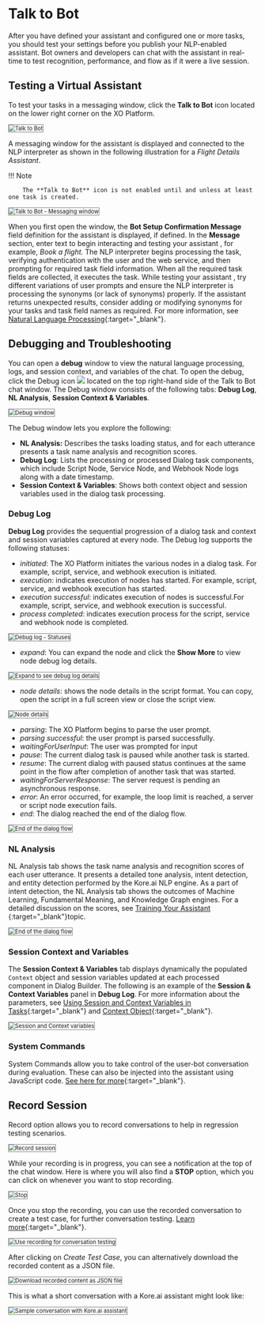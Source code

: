 # Talk to Bot

After you have defined your assistant and configured one or more tasks, you should test your settings before you publish your NLP-enabled assistant. Bot owners and developers can chat with the assistant in real-time to test recognition, performance, and flow as if it were a live session.


## Testing a Virtual Assistant

To test your tasks in a messaging window, click the **Talk to Bot** icon located on the lower right corner on the XO Platform. 

<img src="../images/talk-to-bot-window.png" alt="Talk to Bot" title="Talk to Bot" style="border: 1px solid gray; zoom:80%;"/>

A messaging window for the assistant is displayed and connected to the NLP interpreter as shown in the following illustration for a _Flight Details Assistant_.

!!! Note

        The **Talk to Bot** icon is not enabled until and unless at least one task is created.

<img src="../images/talk-to-bot-img2.png" alt="Talk to Bot - Messaging window" title="Talk to Bot - Messaging window" style="border: 1px solid gray; zoom:80%;"/>

When you first open the window, the **Bot Setup Confirmation Message** field definition for the assistant is displayed, if defined. In the **Message** section, enter text to begin interacting and testing your assistant , for example, _Book a flight._ The NLP interpreter begins processing the task, verifying authentication with the user and the web service, and then prompting for required task field information. When all the required task fields are collected, it executes the task. While testing your assistant , try different variations of user prompts and ensure the NLP interpreter is processing the synonyms (or lack of synonyms) properly. If the assistant returns unexpected results, consider adding or modifying synonyms for your tasks and task field names as required. For more information, see [Natural Language Processing](../../natural-language/training/optimizing-bots/){:target="_blank"}.


## Debugging and Troubleshooting

You can open a **debug** window to view the natural language processing, logs, and session context, and variables of the chat. To open the debug, click the Debug icon <img src="../images/talk-to-bot-img3.png"> located on the top right-hand side of the Talk to Bot chat window. The Debug window consists of the following tabs: **Debug Log**, **NL Analysis**, **Session Context & Variables**. 

<img src="../images/talk-to-bot-debug-window.png" alt="Debug window" title="Debug window" style="border: 1px solid gray; zoom:80%;"/>

The Debug window lets you explore the following:

* **NL Analysis:** Describes the tasks loading status, and for each utterance presents a task name analysis and recognition scores.
* **Debug Log**: Lists the processing or processed Dialog task components, which include Script Node, Service Node, and Webhook Node logs along with a date timestamp.
* **Session Context & Variables**: Shows both context object and session variables used in the dialog task processing.


### Debug Log

**Debug Log** provides the sequential progression of a dialog task and context and session variables captured at every node. The Debug log supports the following statuses:

* _initiated_: The XO Platform initiates the various nodes in a dialog task. For example, script, service, and webhook execution is initiated.
* _execution_: indicates execution of nodes has started. For example, script, service, and webhook execution has started.
* _execution successful_: indicates execution of nodes is successful.For example, script, service, and webhook execution is successful.
* _process completed_: indicates execution process for the script, service and webhook node is completed.  
<img src="../images/process-completed.png" alt="Debug log - Statuses" title="Debug log - Statuses" style="border: 1px solid gray; zoom:80%;"/>

* _expand_: You can expand the node and click the **Show More** to view node debug log details.  
<img src="../images/expand-option.png" alt="Expand to see debug log details" title="Expand to see debug log details" style="border: 1px solid gray; zoom:80%;"/>

* _node details_: shows the node details in the script format. You can copy, open the script in a full screen view or close the script view.  
<img src="../images/talk-to-bot-img7.png" alt="Node details" title="Node details" style="border: 1px solid gray; zoom:80%;"/>

* _parsing_: The XO Platform begins to parse the user prompt.
* _parsing successful_:  the user prompt is parsed successfully.
* _waitingForUserInput_: The user was prompted for input
* _pause_: The current dialog task is paused while another task is started.
* _resume_: The current dialog with paused status continues at the same point in the flow after completion of another task that was started.
* _waitingForServerResponse_: The server request is pending an asynchronous response.
* _error_: An error occurred, for example, the loop limit is reached, a server or script node execution fails.
* _end_: The dialog reached the end of the dialog flow.  
<img src="../images/talk-to-bot-img8.png" alt="End of the dialog flow" title="End of the dialog flow" style="border: 1px solid gray; zoom:80%;"/>


### NL Analysis

NL Analysis tab shows the task name analysis and recognition scores of each user utterance.  It presents a detailed tone analysis, intent detection, and entity detection performed by the Kore.ai NLP engine. As a part of intent detection, the NL Analysis tab shows the outcomes of Machine Learning, Fundamental Meaning, and Knowledge Graph engines. For a detailed discussion on the scores, see [Training Your Assistant ](../testing-your-bot-with-nlp/){:target="_blank"}topic.

<img src="../images/talk-to-bot-img9.png" alt="End of the dialog flow" title="End of the dialog flow" style="border: 1px solid gray; zoom:80%;"/>


### Session Context and Variables

The **Session Context & Variables** tab displays dynamically the populated `Context` object and session variables updated at each processed component in Dialog Builder. The following is an example of the **Session & Context Variables** panel in **Debug Log**. For more information about the parameters, see [Using Session and Context Variables in Tasks](../../use-cases/using-session-and-context-variables){:target="_blank"} and [Context Object](../../use-cases/context-object){:target="_blank"}.

<img src="../images/talk-to-bot-img10.png" alt="Session and Context variables" title="Session and Context variables" style="border: 1px solid gray; zoom:80%;"/>


### System Commands

System Commands allow you to take control of the user-bot conversation during evaluation. These can also be injected into the assistant using JavaScript code. [See here for more](../../system-commands/){:target="_blank"}.


## Record Session

Record option allows you to record conversations to help in regression testing scenarios.

<img src="../images/talk-to-bot-img11.png" alt="Record session" title="Record session" style="border: 1px solid gray; zoom:80%;"/>

While your recording is in progress, you can see a notification at the top of the chat window. Here is where you will also find a **STOP** option, which you can click on whenever you want to stop recording. 

<img src="../images/talk-to-bot-img12.png" alt="Stop" title="Stop" style="border: 1px solid gray; zoom:80%;"/>


Once you stop the recording, you can use the recorded conversation to create a test case, for further conversation testing. [Learn more](../regression-testing/conversation-testing/conversation-testing-landing-page){:target="_blank"}.

<img src="../images/talk-to-bot-img13.png" alt="Use recording for conversation testing" title="Use recording for conversation testing" style="border: 1px solid gray; zoom:80%;"/>

After clicking on _Create Test Case_, you can alternatively download the recorded content as a JSON file.

<img src="../images/talk-to-bot-img14.png" alt="Download recorded content as JSON file" title="Download recorded content as JSON file" style="border: 1px solid gray; zoom:80%;"/>

This is what a short conversation with a Kore.ai assistant might look like: 

<img src="../images/talk-to-bot-img15.png" alt="Sample conversation with Kore.ai assistant" title="Sample conversation with Kore.ai assistant" style="border: 1px solid gray; zoom:80%;"/>